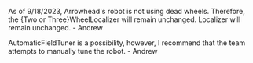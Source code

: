 As of 9/18/2023, Arrowhead's robot is not using dead wheels. Therefore, the {Two or Three}WheelLocalizer will remain unchanged. Localizer will remain unchanged. - Andrew

AutomaticFieldTuner is a possibility, however, I recommend that the team attempts to manually tune the robot. - Andrew